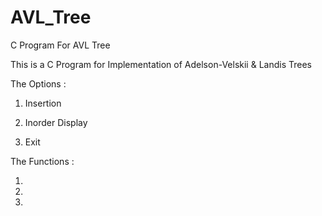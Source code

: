 # AVL_Tree
C Program For AVL Tree

This is a C Program for Implementation of Adelson-Velskii & Landis Trees

The Options :
  1. Insertion
  
  2. Inorder Display
  
  3. Exit
  
The Functions :

  1.
  
  2.
  
  3.
